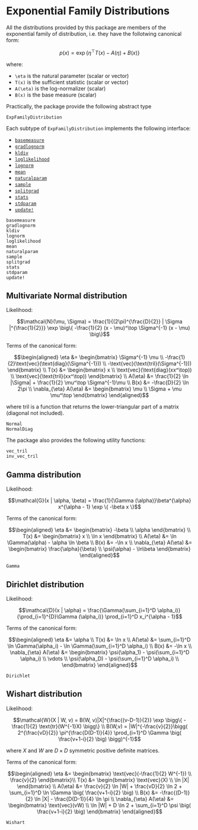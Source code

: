 # Exponential Family Distributions

All the distributions provided by this package are members of the
exponential family of distribution, i.e. they have the follotwing
canonical form:
```math
p(x) = \exp \{ \eta^\top T(x) - A(\eta) + B(x) \}
```
where:
* ``\eta`` is the natural parameter (scalar or vector)
* ``T(x)`` is the sufficient statistic (scalar or vector)
* ``A(\eta)`` is the log-normalizer (scalar)
* ``B(x)`` is the base measure (scalar)

Practically, the package provide the following abstract type
```@docs
ExpFamilyDistribution
```
Each subtype of `ExpFamilyDistribution` implements the following interface:
* [`basemeasure`](@ref)
* [`gradlognorm`](@ref)
* [`kldiv`](@ref)
* [`loglikelihood`](@ref)
* [`lognorm`](@ref)
* [`mean`](@ref)
* [`naturalparam`](@ref)
* [`sample`](@ref)
* [`splitgrad`](@ref)
* [`stats`](@ref)
* [`stdparam`](@ref)
* [`update!`](@ref)

```@docs
basemeasure
gradlognorm
kldiv
lognorm
loglikelihood
mean
naturalparam
sample
splitgrad
stats
stdparam
update!
```

## Multivariate Normal distribution

Likelihood:
```math
\mathcal{N}(\mu, \Sigma) = \frac{1}{(2\pi)^{\frac{D}{2}} | \Sigma
|^{\frac{1}{2}}} \exp \big\{ -\frac{1}{2} (x - \mu)^\top \Sigma^{-1} (x -
\mu) \big\}
```

Terms of the canonical form:
```math
\begin{aligned}
    \eta &= \begin{bmatrix}
        \Sigma^{-1} \mu \\
        -\frac{1}{2}\text{vec}(\text{diag}(\Sigma^{-1})) \\
        -\text{vec}(\text{tril}(\Sigma^{-1}))
    \end{bmatrix} \\

    T(x) &= \begin{bmatrix}
        x \\
        \text{vec}(\text{diag}(xx^\top)) \\
        \text{vec}(\text{tril}(xx^\top))
    \end{bmatrix} \\

    A(\eta) &= \frac{1}{2} \ln |\Sigma| + \frac{1}{2} \mu^\top
        \Sigma^{-1}\mu \\

    B(x) &= -\frac{D}{2} \ln 2\pi \\

    \nabla_{\eta} A(\eta) &= \begin{bmatrix}
        \mu \\
        \Sigma + \mu \mu^\top
    \end{bmatrix}
\end{aligned}
```
where $\text{tril}$ is a function that returns the lower-triangular
part of a matrix (diagonal not included).

```@docs
Normal
NormalDiag
```

The package also provides the following utility functions:
```@docs
vec_tril
inv_vec_tril
```

## Gamma distribution

Likelihood:
```math
\mathcal{G}(x | \alpha, \beta) = \frac{1}{\Gamma (\alpha)}\beta^{\alpha} x^{\alpha - 1} \exp \{ -\beta x \}
```

Terms of the canonical form:
```math
\begin{aligned}
    \eta &= \begin{bmatrix}
        -\beta  \\
        \alpha
    \end{bmatrix} \\

    T(x) &= \begin{bmatrix}
        x \\
        \ln x
    \end{bmatrix} \\

    A(\eta) &= \ln \Gamma(\alpha) - \alpha \ln \beta \\

    B(x) &= -\ln x \\

    \nabla_{\eta} A(\eta) &= \begin{bmatrix}
        \frac{\alpha}{\beta} \\
        \psi(\alpha) - \ln\beta
    \end{bmatrix}
\end{aligned}
```

```@docs
Gamma
```

## Dirichlet distribution

Likelihood:
```math
\mathcal{D}(x | \alpha) = \frac{\Gamma(\sum_{i=1}^D \alpha_i)}{\prod_{i=1}^{D}\Gamma (\alpha_i)}
    \prod_{i=1}^D x_i^{\alpha - 1}
```

Terms of the canonical form:
```math
\begin{aligned}
    \eta &= \alpha \\

    T(x) &= \ln x \\

    A(\eta) &= \sum_{i=1}^D \ln \Gamma(\alpha_i) - \ln \Gamma(\sum_{i=1}^D \alpha_i) \\

    B(x) &= -\ln x \\

    \nabla_{\eta} A(\eta) &= \begin{bmatrix}
        \psi(\alpha_1) - \psi(\sum_{i=1}^D \alpha_i) \\
        \vdots \\
        \psi(\alpha_D) - \psi(\sum_{i=1}^D \alpha_i) \\
    \end{bmatrix}
\end{aligned}
```

```@docs
Dirichlet
```

## Wishart distribution

Likelihood:
```math
\mathcal{W}(X | W, v) = B(W, v)|X|^{\frac{(v-D-1)}{2}} \exp \bigg\{
    -\frac{1}{2} \text{tr}(W^{-1}X) \bigg\} \\
B(W,v) = |W|^{-\frac{v}{2}}\bigg( 2^{\frac{vD}{2}} \pi^{\frac{D(D-1)}{4}}
    \prod_{i=1}^D \Gamma \big( \frac{v+1-i}{2} \big) \bigg)^{-1}
```
where $X$ and $W$ are $D \times D$ symmetric positive definite matrices.

Terms of the canonical form:
```math
\begin{aligned}
    \eta &= \begin{bmatrix}
        \text{vec}(-\frac{1}{2} W^{-1}) \\
        \frac{v}{2}
    \end{bmatrix}\\

    T(x) &= \begin{bmatrix}
        \text{vec}(X) \\
        \ln |X|
    \end{bmatrix} \\

    A(\eta) &= \frac{v}{2} \ln |W| + \frac{vD}{2} \ln 2
        + \sum_{i=1}^D \ln \Gamma \big( \frac{v+1-i}{2} \big) \\

    B(x) &= -\frac{(D-1)}{2} \ln |X| - \frac{D(D-1)}{4} \ln \pi     \\

    \nabla_{\eta} A(\eta) &= \begin{bmatrix}
        \text{vec}(vW) \\
        \ln |W| + D \ln 2 + \sum_{i=1}^D \psi \big( \frac{v+1-i}{2} \big)
    \end{bmatrix}
\end{aligned}
```

```@docs
Wishart
```
